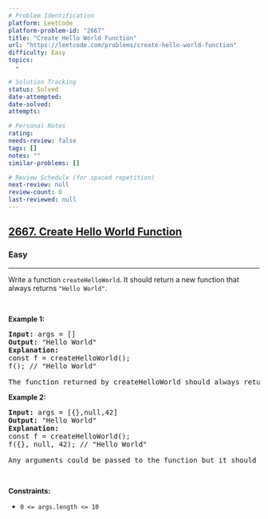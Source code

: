 ```yaml
---
# Problem Identification
platform: LeetCode
platform-problem-id: "2667"
title: "Create Hello World Function"
url: "https://leetcode.com/problems/create-hello-world-function"
difficulty: Easy
topics:
  -

# Solution Tracking
status: Solved
date-attempted:
date-solved:
attempts:

# Personal Notes
rating:
needs-review: false
tags: []
notes: ""
similar-problems: []

# Review Schedule (for spaced repetition)
next-review: null
review-count: 0
last-reviewed: null
---
```


<h2><a href="https://leetcode.com/problems/create-hello-world-function">2667. Create Hello World Function</a></h2><h3>Easy</h3><hr>Write a function&nbsp;<code>createHelloWorld</code>.&nbsp;It should return a new function that always returns&nbsp;<code>&quot;Hello World&quot;</code>.
<p>&nbsp;</p>
<p><strong class="example">Example 1:</strong></p>

<pre>
<strong>Input:</strong> args = []
<strong>Output:</strong> &quot;Hello World&quot;
<strong>Explanation:</strong>
const f = createHelloWorld();
f(); // &quot;Hello World&quot;

The function returned by createHelloWorld should always return &quot;Hello World&quot;.
</pre>

<p><strong class="example">Example 2:</strong></p>

<pre>
<strong>Input:</strong> args = [{},null,42]
<strong>Output:</strong> &quot;Hello World&quot;
<strong>Explanation:</strong>
const f = createHelloWorld();
f({}, null, 42); // &quot;Hello World&quot;

Any arguments could be passed to the function but it should still always return &quot;Hello World&quot;.
</pre>

<p>&nbsp;</p>
<p><strong>Constraints:</strong></p>

<ul>
	<li><code>0 &lt;= args.length &lt;= 10</code></li>
</ul>

